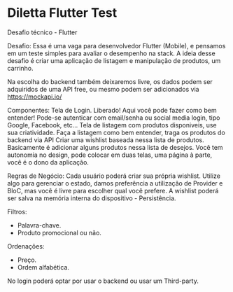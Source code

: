 # Diletta Flutter Test

Desafio técnico - Flutter

Desafio:
Essa é uma vaga para desenvolvedor Flutter (Mobile), e pensamos em um teste simples para avaliar o desempenho na stack.
A ideia desse desafio é criar uma aplicação de listagem e manipulação de produtos, um carrinho.

Na escolha do backend também deixaremos livre, os dados podem ser adquiridos de uma API free, ou mesmo podem ser adicionados via https://mockapi.io/

Componentes:
Tela de Login.
Liberado! Aqui você pode fazer como bem entender! Pode-se autenticar com email/senha ou social media login, tipo Google, Facebook, etc...
Tela de listagem com produtos disponiveis, use sua criatividade.
Faça a listagem como bem entender, traga os produtos do backend via API
Criar uma wishlist baseada nessa lista de produtos.
Basicamente é adicionar alguns produtos nessa lista de desejos. Você tem autonomia no design, pode colocar em duas telas, uma página à parte, você é o dono da aplicação.

Regras de Negócio:
Cada usuário poderá criar sua própria wishlist.
Utilize algo para gerenciar o estado, damos preferência a utilização de Provider e BloC, mas você é livre para escolher qual você prefere.
A wishlist poderá ser salva na memória interna do dispositivo - Persistência.

Filtros:
- Palavra-chave.
- Produto promocional ou não.

Ordenações:
- Preço.
- Ordem alfabética.

No login poderá optar por usar o backend ou usar um Third-party.

